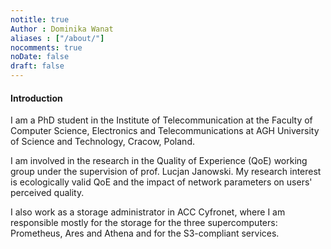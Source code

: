```yaml
---
notitle: true
Author : Dominika Wanat
aliases : ["/about/"]
nocomments: true
noDate: false
draft: false
---
```


#### Introduction  

I am a PhD student in the Institute of Telecommunication at the Faculty of Computer Science, Electronics and Telecommunications at AGH University of Science and Technology, Cracow, Poland. 

I am involved in the research in the Quality of Experience (QoE) working group under the supervision of prof. Lucjan Janowski. 
My research interest is ecologically valid QoE and the impact of network parameters on users' perceived quality. 
    
I also work as a storage administrator in ACC Cyfronet, where I am responsible mostly for the storage for the three supercomputers: Prometheus, Ares and Athena and for the S3-compliant services.